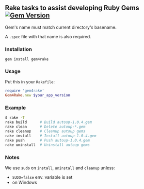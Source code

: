 ## Rake tasks to assist developing Ruby Gems [![Gem Version](https://badge.fury.io/rb/gem4rake.svg)](http://badge.fury.io/rb/gem4rake)

Gem's name must match current directory's basename.

A `.spec` file with that name is also required.

### Installation

`gem install gem4rake`

### Usage

Put this in your `Rakefile`:

```ruby
require 'gem4rake'
Gem4Rake.new $your_app_version
```

### Example

```sh
$ rake -T
rake build      # Build autoup-1.0.4.gem  
rake clean      # Delete autoup-*.gem
rake cleanup    # Cleanup autoup gems
rake install    # Install autoup-1.0.4.gem
rake push       # Push autoup-1.0.4.gem
rake uninstall  # Uninstall autoup gems
```

### Notes

We use `sudo` on `install`, `uninstall` and `cleanup` unless:

* `SUDO=false` env. variable is set
* on Windows
